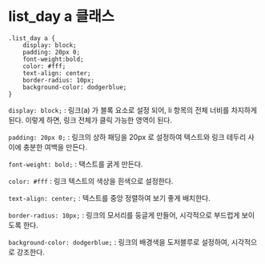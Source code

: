list_day a 클래스
===
```
.list_day a {
    display: block;
    padding: 20px 0;
    font-weight:bold;
    color: #fff;
    text-align: center;
    border-radius: 10px;
    background-color: dodgerblue;
}
```
`display: block;` : 링크(a) 가 블록 요소로 설정 되어, li 항목의 전체 너비를 차지하게 된다. 이렇게 하면, 링크 전체가 클릭 가능한 영역이 된다.

`padding: 20px 0;` : 링크의 상하 패딩을 20px 로 설정하여 텍스트와 링크 테두리 사이에 충분한 여백을 만든다.

`font-weight: bold;` : 택스트를 굵게 만든다.

`color: #fff` : 링크 텍스트의 색상을 흰색으로 설정한다.

`text-align: center;` : 텍스트를 중앙 정렬하여 보기 좋게 배치한다.

`border-radius: 10px;` : 링크의 모서리를 둥글게 만들어, 시각적으로 부드럽게 보이도록 한다.

`background-color: dodgerblue;` : 링크의 배경색을 도저블루로 설정하여, 시각적으로 강조한다.

